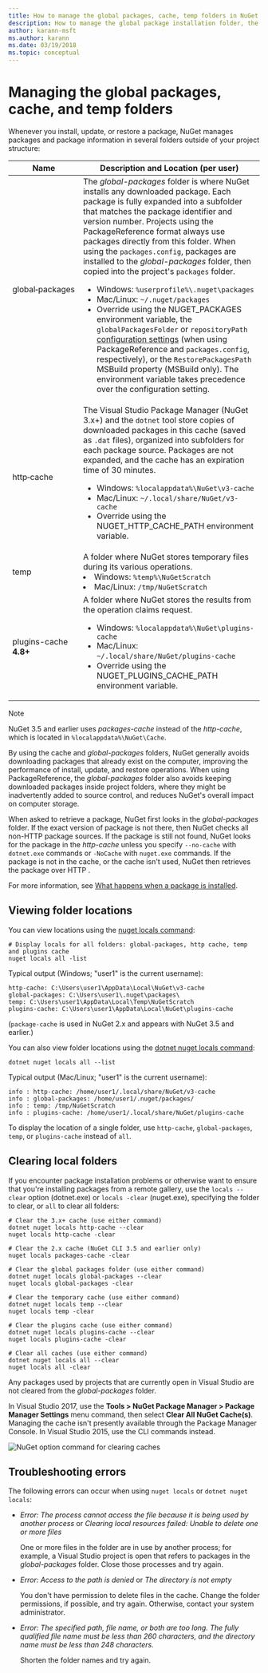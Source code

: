 ```yaml
---
title: How to manage the global packages, cache, temp folders in NuGet
description: How to manage the global package installation folder, the package cache, and the temp folders that exist on a computer, which are used when installing, restoring, and updating packages.
author: karann-msft
ms.author: karann
ms.date: 03/19/2018
ms.topic: conceptual
---
```


# Managing the global packages, cache, and temp folders

Whenever you install, update, or restore a package, NuGet manages packages and package information in several folders outside of your project structure:

| Name | Description and Location (per user)|
| --- | --- |
| global&#8209;packages | The *global-packages* folder is where NuGet installs any downloaded package. Each package is fully expanded into a subfolder that matches the package identifier and version number. Projects using the PackageReference format always use packages directly from this folder. When using the `packages.config`, packages are installed to the *global-packages* folder, then copied into the project's `packages` folder.<br/><ul><li>Windows: `%userprofile%\.nuget\packages`</li><li>Mac/Linux: `~/.nuget/packages`</li><li>Override using the NUGET_PACKAGES environment variable, the `globalPackagesFolder` or `repositoryPath` [configuration settings](../reference/nuget-config-file.md#config-section) (when using PackageReference and `packages.config`, respectively), or the `RestorePackagesPath` MSBuild property (MSBuild only). The environment variable takes precedence over the configuration setting.</li></ul> |
| http&#8209;cache | The Visual Studio Package Manager (NuGet 3.x+) and the `dotnet` tool store copies of downloaded packages in this cache (saved as `.dat` files), organized into subfolders for each package source. Packages are not expanded, and the cache has an expiration time of 30 minutes.<br/><ul><li>Windows: `%localappdata%\NuGet\v3-cache`</li><li>Mac/Linux: `~/.local/share/NuGet/v3-cache`</li><li>Override using the NUGET_HTTP_CACHE_PATH environment variable.</li></ul> |
| temp | A folder where NuGet stores temporary files during its various operations.<br/><li>Windows: `%temp%\NuGetScratch`</li><li>Mac/Linux: `/tmp/NuGetScratch`</li></ul> |
| plugins-cache **4.8+** | A folder where NuGet stores the results from the operation claims request.<br/><ul><li>Windows: `%localappdata%\NuGet\plugins-cache`</li><li>Mac/Linux: `~/.local/share/NuGet/plugins-cache`</li><li>Override using the NUGET_PLUGINS_CACHE_PATH environment variable.</li></ul> |

> [!Note]
> NuGet 3.5 and earlier uses *packages-cache* instead of the *http-cache*, which is located in `%localappdata%\NuGet\Cache`.

By using the cache and *global-packages* folders, NuGet generally avoids downloading packages that already exist on the computer, improving the performance of install, update, and restore operations. When using PackageReference, the *global-packages* folder also avoids keeping downloaded packages inside project folders, where they might be inadvertently added to source control, and reduces NuGet's overall impact on computer storage.

When asked to retrieve a package, NuGet first looks in the *global-packages* folder. If the exact version of package is not there, then NuGet checks all non-HTTP package sources. If the package is still not found, NuGet looks for the package in the *http-cache* unless you specify `--no-cache` with `dotnet.exe` commands or `-NoCache` with `nuget.exe` commands. If the package is not in the cache, or the cache isn't used, NuGet then retrieves the package over HTTP .

For more information, see [What happens when a package is installed](ways-to-install-a-package.md#what-happens-when-a-package-is-installed).

## Viewing folder locations

You can view locations using the [nuget locals command](../tools/cli-ref-locals.md):

```cli
# Display locals for all folders: global-packages, http cache, temp and plugins cache
nuget locals all -list
```

Typical output (Windows; "user1" is the current username):

```output
http-cache: C:\Users\user1\AppData\Local\NuGet\v3-cache
global-packages: C:\Users\user1\.nuget\packages\
temp: C:\Users\user1\AppData\Local\Temp\NuGetScratch
plugins-cache: C:\Users\user1\AppData\Local\NuGet\plugins-cache
```

(`package-cache` is used in NuGet 2.x and appears with NuGet 3.5 and earlier.)

You can also view folder locations using the [dotnet nuget locals command](/dotnet/core/tools/dotnet-nuget-locals):

```cli
dotnet nuget locals all --list
```

Typical output (Mac/Linux; "user1" is the current username):

```output
info : http-cache: /home/user1/.local/share/NuGet/v3-cache
info : global-packages: /home/user1/.nuget/packages/
info : temp: /tmp/NuGetScratch
info : plugins-cache: /home/user1/.local/share/NuGet/plugins-cache
```

To display the location of a single folder, use `http-cache`, `global-packages`, `temp`, or `plugins-cache` instead of `all`.

## Clearing local folders

If you encounter package installation problems or otherwise want to ensure that you're installing packages from a remote gallery, use the `locals --clear` option (dotnet.exe) or `locals -clear` (nuget.exe), specifying the folder to clear, or `all` to clear all folders:

```cli
# Clear the 3.x+ cache (use either command)
dotnet nuget locals http-cache --clear
nuget locals http-cache -clear

# Clear the 2.x cache (NuGet CLI 3.5 and earlier only)
nuget locals packages-cache -clear

# Clear the global packages folder (use either command)
dotnet nuget locals global-packages --clear
nuget locals global-packages -clear

# Clear the temporary cache (use either command)
dotnet nuget locals temp --clear
nuget locals temp -clear

# Clear the plugins cache (use either command)
dotnet nuget locals plugins-cache --clear
nuget locals plugins-cache -clear

# Clear all caches (use either command)
dotnet nuget locals all --clear
nuget locals all -clear
```

Any packages used by projects that are currently open in Visual Studio are not cleared from the *global-packages* folder.

In Visual Studio 2017, use the **Tools > NuGet Package Manager > Package Manager Settings** menu command, then select **Clear All NuGet Cache(s)**. Managing the cache isn't presently available through the Package Manager Console. In Visual Studio 2015, use the CLI commands instead.

![NuGet option command for clearing caches](media/options-clear-caches.png)

## Troubleshooting errors

The following errors can occur when using `nuget locals` or `dotnet nuget locals`:

- *Error: The process cannot access the file <package> because it is being used by another process* or *Clearing local resources failed: Unable to delete one or more files*

    One or more files in the folder are in use by another process; for example, a Visual Studio project is open that refers to packages in the *global-packages* folder. Close those processes and try again.

- *Error: Access to the path <path> is denied* or *The directory is not empty*

    You don't have permission to delete files in the cache. Change the folder permissions, if possible, and try again. Otherwise, contact your system administrator.

- *Error: The specified path, file name, or both are too long. The fully qualified file name must be less than 260 characters, and the directory name must be less than 248 characters.*

    Shorten the folder names and try again.
